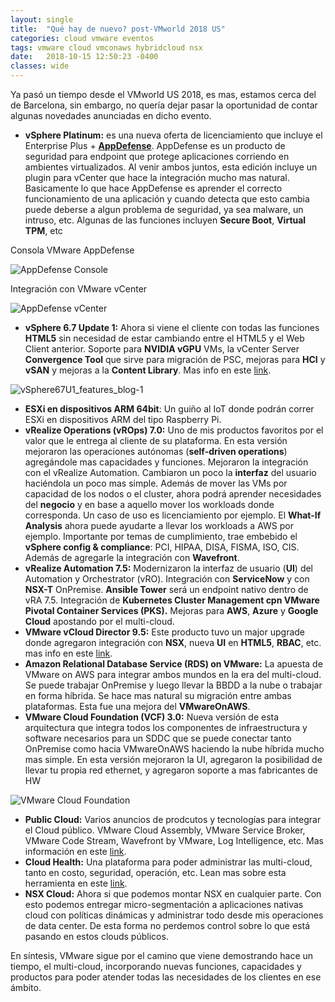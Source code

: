```yaml
---
layout: single
title:  "Qué hay de nuevo? post-VMworld 2018 US"
categories: cloud vmware eventos
tags: vmware cloud vmconaws hybridcloud nsx
date:   2018-10-15 12:50:23 -0400
classes: wide
---
```


Ya pasó un tiempo desde el VMworld US 2018, es mas, estamos cerca del de Barcelona, sin embargo, no quería dejar pasar la oportunidad de contar algunas novedades anunciadas en dicho evento.

-   **vSphere Platinum:** es una nueva oferta de licenciamiento que incluye el Enterprise Plus +  **[AppDefense](https://www.vmware.com/products/appdefense.html)**. AppDefense es un producto de seguridad para endpoint que protege aplicaciones corriendo en ambientes virtualizados. Al venir ambos juntos, esta edición incluye un plugin para vCenter que hace la integración mucho mas natural. Basicamente lo que hace AppDefense es aprender el correcto funcionamiento de una aplicación y cuando detecta que esto cambia puede deberse a algun problema de seguridad, ya sea malware, un intruso, etc. Algunas de las funciones incluyen  **Secure Boot**,  **Virtual TPM**, etc

[](https://www.cuatroi.com/wp-content/uploads/2018/10/AppDefense-Console-1030x515.png)

Consola VMware AppDefense

![](https://www.cuatroi.com/wp-content/uploads/2018/10/AppDefense-Console-300x150.png "AppDefense Console")

[](https://www.cuatroi.com/wp-content/uploads/2018/10/AppDefense-vCenter-1030x549.png)

Integración con VMware vCenter

![](https://www.cuatroi.com/wp-content/uploads/2018/10/AppDefense-vCenter-300x160.png "AppDefense vCenter")

-   **vSphere 6.7 Update 1:** Ahora si viene el cliente con todas las funciones  **HTML5**  sin necesidad de estar cambiando entre el HTML5 y el Web Client anterior. Soporte para  **NVIDIA vGPU**  VMs, la vCenter Server  **Convergence Tool**  que sirve para migración de PSC, mejoras para **HCI**  y  **vSAN**  y mejoras a la  **Content Library**. Mas info en este  [link](https://blogs.vmware.com/vsphere/2018/08/under-the-hood-vsphere-6-7-update-1.html).

![](https://www.cuatroi.com/wp-content/uploads/2018/10/vSphere67U1_features_blog-1.png "vSphere67U1_features_blog-1")

-   **ESXi en dispositivos ARM 64bit**: Un guiño al IoT donde podrán correr ESXi en dispositivos ARM del tipo Raspberry Pi.
-   **vRealize Operations (vROps) 7.0:** Uno de mis productos favoritos por el valor que le entrega al cliente de su plataforma. En esta versión mejoraron las operaciones autónomas (**self-driven operations**) agregándole mas capacidades y funciones. Mejoraron la integración con el vRealize Automation. Cambiaron un poco la  **interfaz**  del usuario haciéndola un poco mas simple. Además de mover las VMs por capacidad de los nodos o el cluster, ahora podrá aprender necesidades del  **negocio**  y en base a aquello mover los workloads donde corresponda. Un caso de uso es licenciamiento por ejemplo. El  **What-If**  **Analysis**  ahora puede ayudarte a llevar los workloads a AWS por ejemplo. Importante por temas de cumplimiento, trae embebido el **vSphere config & compliance**​: PCI, HIPAA, DISA, FISMA, ISO, CIS. Además de agregarle la integración con  **Wavefront**.
-   **vRealize Automation 7.5:** Modernizaron la interfaz de usuario (**UI**) del Automation y Orchestrator (vRO). Integración con  **ServiceNow**  y con **NSX-T**  OnPremise.  **Ansible Tower**  será un endpoint nativo dentro de vRA 7.5. Integración de **Kubernetes Cluster Management cpn VMware Pivotal Container Services (PKS).**  Mejoras para  **AWS**,  **Azure**  y  **Google**  **Cloud**  apostando por el multi-cloud.
-   **VMware vCloud Director 9.5:** Este producto tuvo un major upgrade donde agregaron integración con  **NSX**, nueva  **UI**  en  **HTML5**,  **RBAC**, etc. mas info en este  [link](https://blogs.vmware.com/vcloud/2018/08/vmware-vcloud-director-9-5.html?src=vmw_so_vex_mande_12).
-   **Amazon Relational Database Service (RDS) on VMware:** La apuesta de VMware on AWS para integrar ambos mundos en la era del multi-cloud. Se puede trabajar OnPremise y luego llevar la BBDD a la nube o trabajar en forma híbrida. Se hace mas natural su migración entre ambas plataformas. Esta fue una mejora del  **VMwareOnAWS**.
-   **VMware Cloud Foundation (VCF) 3.0:** Nueva versión de esta arquitectura que integra todos los componentes de infraestructura y software necesarios para un SDDC que se puede conectar tanto OnPremise como hacia VMwareOnAWS haciendo la nube híbrida mucho mas simple. En esta versión mejoraron la UI, agregaron la posibilidad de llevar tu propia red ethernet, y agregaron soporte a mas fabricantes de HW

![](https://www.cuatroi.com/wp-content/uploads/2018/10/VMware-Cloud-Foundation.png "VMware Cloud Foundation")

-   **Public Cloud:** Varios anuncios de prodcutos y tecnologías para integrar el Cloud público. VMware Cloud Assembly, VMware Service Broker, VMware Code Stream, Wavefront by VMware, Log Intelligence, etc. Mas información en este  [link](https://cloud.vmware.com/).
-   **Cloud Health:** Una plataforma para poder administrar las multi-cloud, tanto en costo, seguridad, operación, etc. Lean mas sobre esta herramienta en este  [link](https://www.cloudhealthtech.com/).
-   **NSX Cloud:** Ahora si que podemos montar NSX en cualquier parte. Con esto podemos entregar micro-segmentación a aplicaciones nativas cloud con políticas dinámicas y administrar todo desde mis operaciones de data center. De esta forma no perdemos control sobre lo que está pasando en estos clouds públicos.

En síntesis, VMware sigue por el camino que viene demostrando hace un tiempo, el multi-cloud, incorporando nuevas funciones, capacidades y productos para poder atender todas las necesidades de los clientes en ese ámbito.
